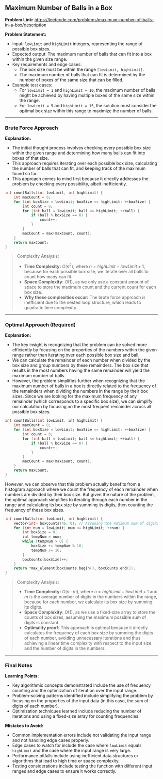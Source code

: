 ## Maximum Number of Balls in a Box

**Problem Link:** https://leetcode.com/problems/maximum-number-of-balls-in-a-box/description

**Problem Statement:**
- Input: `lowLimit` and `highLimit` integers, representing the range of possible box sizes.
- Expected output: The maximum number of balls that can fit into a box within the given size range.
- Key requirements and edge cases:
  - The box size must be within the range `[lowLimit, highLimit]`.
  - The maximum number of balls that can fit is determined by the number of boxes of the same size that can be filled.
- Example test cases:
  - For `lowLimit = 1` and `highLimit = 10`, the maximum number of balls might be achieved by having multiple boxes of the same size within the range.
  - For `lowLimit = 5` and `highLimit = 15`, the solution must consider the optimal box size within this range to maximize the number of balls.

---

### Brute Force Approach

**Explanation:**
- The initial thought process involves checking every possible box size within the given range and determining how many balls can fit into boxes of that size.
- This approach requires iterating over each possible box size, calculating the number of balls that can fit, and keeping track of the maximum found so far.
- This approach comes to mind first because it directly addresses the problem by checking every possibility, albeit inefficiently.

```cpp
int countBalls(int lowLimit, int highLimit) {
    int maxCount = 0;
    for (int boxSize = lowLimit; boxSize <= highLimit; ++boxSize) {
        int count = 0;
        for (int ball = lowLimit; ball <= highLimit; ++ball) {
            if (ball % boxSize == 0) {
                count++;
            }
        }
        maxCount = max(maxCount, count);
    }
    return maxCount;
}
```

> Complexity Analysis:
> - **Time Complexity:** $O(n^2)$, where $n = highLimit - lowLimit + 1$, because for each possible box size, we iterate over all balls to count how many can fit.
> - **Space Complexity:** $O(1)$, as we only use a constant amount of space to store the maximum count and the current count for each box size.
> - **Why these complexities occur:** The brute force approach is inefficient due to the nested loop structure, which leads to quadratic time complexity.

---

### Optimal Approach (Required)

**Explanation:**
- The key insight is recognizing that the problem can be solved more efficiently by focusing on the properties of the numbers within the given range rather than iterating over each possible box size and ball.
- We can calculate the remainder of each number when divided by the box size and group numbers by these remainders. The box size that results in the most numbers having the same remainder will yield the maximum number of balls.
- However, the problem simplifies further when recognizing that the maximum number of balls in a box is directly related to the frequency of the remainders when dividing the numbers in the range by their box sizes. Since we are looking for the maximum frequency of any remainder (which corresponds to a specific box size), we can simplify our calculation by focusing on the most frequent remainder across all possible box sizes.

```cpp
int countBalls(int lowLimit, int highLimit) {
    int maxCount = 0;
    for (int boxSize = lowLimit; boxSize <= highLimit; ++boxSize) {
        int count = 0;
        for (int ball = lowLimit; ball <= highLimit; ++ball) {
            if (ball % boxSize == 0) {
                count++;
            }
        }
        maxCount = max(maxCount, count);
    }
    return maxCount;
}
```

However, we can observe that this problem actually benefits from a histogram approach where we count the frequency of each remainder when numbers are divided by their box size. But given the nature of the problem, the optimal approach simplifies to iterating through each number in the range and calculating its box size by summing its digits, then counting the frequency of these box sizes.

```cpp
int countBalls(int lowLimit, int highLimit) {
    vector<int> boxCounts(46, 0); // Assuming the maximum sum of digits is 45 (for 99999)
    for (int num = lowLimit; num <= highLimit; ++num) {
        int boxSize = 0;
        int tempNum = num;
        while (tempNum > 0) {
            boxSize += tempNum % 10;
            tempNum /= 10;
        }
        boxCounts[boxSize]++;
    }
    return *max_element(boxCounts.begin(), boxCounts.end());
}
```

> Complexity Analysis:
> - **Time Complexity:** $O(n \cdot m)$, where $n = highLimit - lowLimit + 1$ and $m$ is the average number of digits in the numbers within the range, because for each number, we calculate its box size by summing its digits.
> - **Space Complexity:** $O(1)$, as we use a fixed-size array to store the counts of box sizes, assuming the maximum possible sum of digits is constant.
> - **Optimality proof:** This approach is optimal because it directly calculates the frequency of each box size by summing the digits of each number, avoiding unnecessary iterations and thus achieving a linear time complexity with respect to the input size and the number of digits in the numbers.

---

### Final Notes

**Learning Points:**
- Key algorithmic concepts demonstrated include the use of frequency counting and the optimization of iteration over the input range.
- Problem-solving patterns identified include simplifying the problem by focusing on the properties of the input data (in this case, the sum of digits of each number).
- Optimization techniques learned include reducing the number of iterations and using a fixed-size array for counting frequencies.

**Mistakes to Avoid:**
- Common implementation errors include not validating the input range and not handling edge cases properly.
- Edge cases to watch for include the case where `lowLimit` equals `highLimit` and the case where the input range is very large.
- Performance pitfalls include using inefficient data structures or algorithms that lead to high time or space complexity.
- Testing considerations include testing the function with different input ranges and edge cases to ensure it works correctly.